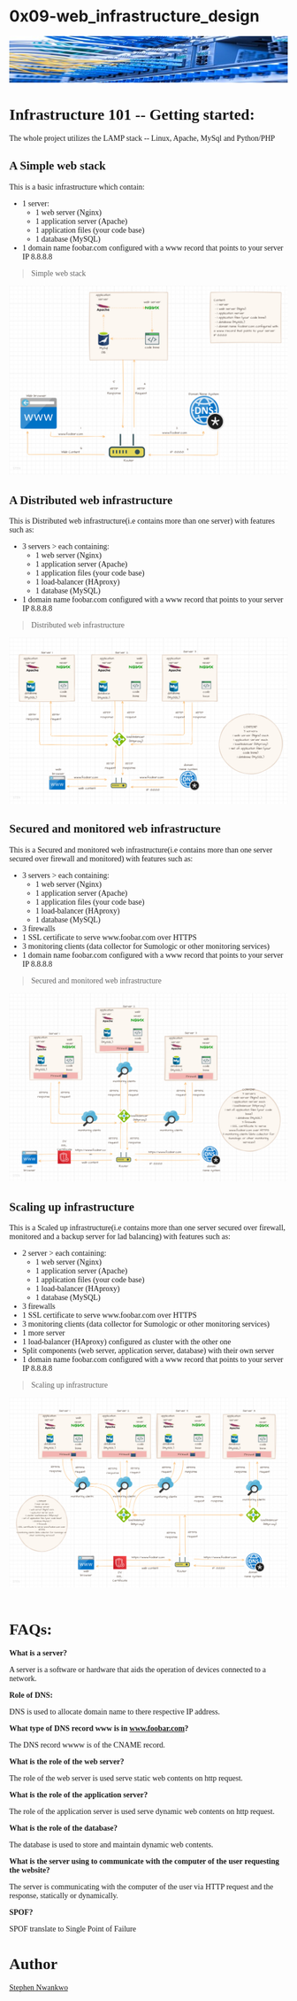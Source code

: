 # 0x09-web_infrastructure_design
<img src="./Images/cover.jpg">

<br>

<div class="main" style="font-family: consolas; img-height:500px; img-width:700px">

# Infrastructure 101 -- Getting started:
The whole project utilizes the LAMP stack -- Linux, Apache, MySql and Python/PHP

## A Simple web stack

This is a basic infrastructure which contain:

<ul>
    <li>1 server:
        <ul>
            <li>1 web server (Nginx)</li>
            <li>1 application server (Apache)</li>
            <li>1 application files (your code base)</li>
            <li>1 database (MySQL)</li>
        </ul>
    </li>
    <li>1 domain name foobar.com configured with a www record that points to your server IP 8.8.8.8</li>
</ul>


> Simple web stack

<img src="./Images/0-simple_web_stack.png" alt="">

<br>

## A Distributed web infrastructure

This is Distributed web infrastructure(i.e contains more than one server) with features such as:

<ul>
    <li>3 servers
    > each containing:
        <ul>
            <li>1 web server (Nginx)</li>
            <li>1 application server (Apache)</li>
            <li>1 application files (your code base)</li>
            <li>1 load-balancer (HAproxy)</li>
            <li>1 database (MySQL)</li>
        </ul>
    </li>
    <li>1 domain name foobar.com configured with a www record that points to your server IP 8.8.8.8</li>
</ul>

> Distributed web infrastructure

<img src="./Images/1-distributed_web_infrastructure.png" alt="">

<br>

## Secured and monitored web infrastructure

This is a Secured and monitored web infrastructure(i.e contains more than one server secured over firewall and monitored) with features such as:

<ul>
    <li>3 servers
    > each containing:
        <ul>
            <li>1 web server (Nginx)</li>
            <li>1 application server (Apache)</li>
            <li>1 application files (your code base)</li>
            <li>1 load-balancer (HAproxy)</li>
            <li>1 database (MySQL)</li>
        </ul>
    </li>
    <li>3 firewalls</li>
    <li>1 SSL certificate to serve www.foobar.com over HTTPS</li>
    <li>3 monitoring clients (data collector for Sumologic or other monitoring services)</li>
    <li>1 domain name foobar.com configured with a www record that points to your server IP 8.8.8.8</li>
</ul>

> Secured and monitored web infrastructure

<img src="./Images/2-secured_and_monitored_web_infrastructure.png" alt="">

<br>

## Scaling up infrastructure

This is a Scaled up infrastructure(i.e contains more than one server secured over firewall, monitored and a backup server for lad balancing) with features such as:

<ul>
    <li>2 server
    > each containing:
        <ul>
            <li>1 web server (Nginx)</li>
            <li>1 application server (Apache)</li>
            <li>1 application files (your code base)</li>
            <li>1 load-balancer (HAproxy)</li>
            <li>1 database (MySQL)</li>
        </ul>
    </li>
    <li>3 firewalls</li>
    <li>1 SSL certificate to serve www.foobar.com over HTTPS</li>
    <li>3 monitoring clients (data collector for Sumologic or other monitoring services)</li>
    <li>1 more server</li>
    <li>1 load-balancer (HAproxy) configured as cluster with the other one</li>
    <li>Split components (web server, application server, database) with their own server</li>
    <li>1 domain name foobar.com configured with a www record that points to your server IP 8.8.8.8</li>
</ul>

> Scaling up infrastructure

<img src="./Images/3-scale_up.png" alt="">

</div>

<br>


<div class="others" style="font-family: consolas;">


<div class="faqs" style="font-family: consolas;">

# FAQs:

**What is a server?**

A server is a software or hardware that aids the operation of devices connected to a network.

**Role of DNS:**

DNS is used to allocate domain name to there respective IP address.

**What type of DNS record www is in www.foobar.com?**

The DNS record wwww is of the CNAME record.

**What is the role of the web server?**

The role of the web server is used serve static web contents on http request.

**What is the role of the application server?**

The role of the application server is used serve dynamic web contents on http request.

**What is the role of the database?**

The database is used to store and maintain dynamic web contents.

**What is the server using to communicate with the computer of the user requesting the website?**

The server is communicating with the computer of the user via HTTP request and the response, statically or dynamically.

**SPOF?**

SPOF translate to Single Point of Failure


</div>


# Author

[Stephen Nwankwo](https://www.linkedin.com/in/stephen-nwankwo-9876b4196/)

</div>
